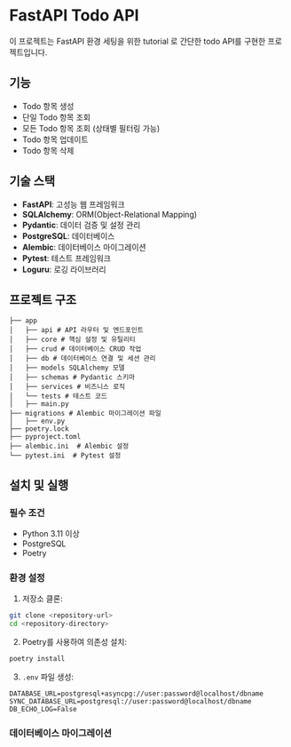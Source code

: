 # FastAPI Todo API

이 프로젝트는 FastAPI 환경 세팅을 위한 tutorial 로 간단한 todo API를 구현한 프로젝트입니다.

## 기능

- Todo 항목 생성
- 단일 Todo 항목 조회
- 모든 Todo 항목 조회 (상태별 필터링 가능)
- Todo 항목 업데이트
- Todo 항목 삭제

## 기술 스택

- **FastAPI**: 고성능 웹 프레임워크
- **SQLAlchemy**: ORM(Object-Relational Mapping)
- **Pydantic**: 데이터 검증 및 설정 관리
- **PostgreSQL**: 데이터베이스
- **Alembic**: 데이터베이스 마이그레이션
- **Pytest**: 테스트 프레임워크
- **Loguru**: 로깅 라이브러리

## 프로젝트 구조

```
├── app
│   ├── api # API 라우터 및 엔드포인트
│   ├── core # 핵심 설정 및 유틸리티
│   ├── crud # 데이터베이스 CRUD 작업
│   ├── db # 데이터베이스 연결 및 세션 관리
│   ├── models SQLAlchemy 모델
│   ├── schemas # Pydantic 스키마
│   ├── services # 비즈니스 로직
│   └── tests # 테스트 코드
│   ├── main.py
├── migrations # Alembic 마이그레이션 파일
│   ├── env.py
├── poetry.lock
├── pyproject.toml
├── alembic.ini  # Alembic 설정
└── pytest.ini  # Pytest 설정
```

## 설치 및 실행

### 필수 조건

- Python 3.11 이상
- PostgreSQL
- Poetry

### 환경 설정

1. 저장소 클론:

```bash
git clone <repository-url>
cd <repository-directory>
```

2. Poetry를 사용하여 의존성 설치:

```bash
poetry install
```

3. `.env` 파일 생성:

```
DATABASE_URL=postgresql+asyncpg://user:password@localhost/dbname
SYNC_DATABASE_URL=postgresql://user:password@localhost/dbname
DB_ECHO_LOG=False
```

### 데이터베이스 마이그레이션
